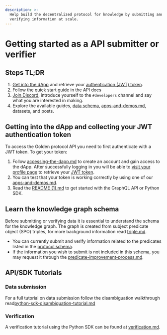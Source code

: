 ```yaml
---
description: >-
  Help build the decentralized protocol for knowledge by submitting and
  verifying information at scale.
---
```


# Getting started as a API submitter or verifier

## Steps TL;DR

1. [Get into the dApp](../protocol/guides/accessing-the-dapp.md) and retrieve your [authentication (JWT) token](../api/authentication.md).&#x20;
2. Follow the quick start guide in the API docs&#x20;
3. [Join Discord](https://discord.com/invite/golden-protocol), introduce yourself to the `#developers` channel and say what you are interested in making.
4. Explore the available guides, [data schema](https://dapp.golden.xyz/schema), [apps-and-demos.md](../data-and-tools/apps-and-demos.md "mention"), datasets, and posts.



## Getting into the dApp and collecting your JWT authentication token

To access the Golden protocol API you need to first authenticate with a JWT token. To get your token:

1. Follow [accessing-the-dapp.md](../protocol/guides/accessing-the-dapp.md "mention") to create an account and gain access to the dApp. After successfully logging in you will be able to [visit your profile page](https://dapp.golden.xyz/profile) to retrieve your [JWT token](../godel-python-sdk/authentication.md).
2. You can test that your token is working correctly by using one of our [apps-and-demos.md](../data-and-tools/apps-and-demos.md "mention").&#x20;
3. Read the [README (1).md](<../README (1).md> "mention") to get started with the GraphQL API or Python SDK.&#x20;

## Learn the knowledge graph schema

Before submitting or verifying data it is essential to understand the schema for the knowledge graph. The graph is created from subject predicate object (SPO) triples, for more background information read [triple.md](../protocol/concepts/triple.md "mention").

* You can currently submit and verify information related to the predicates listed in the [protocol schema](https://dapp.golden.xyz/schema).
* If the information you wish to submit is not included in this schema, you may request it through the [predicate-improvement-process.md](../governance/predicates/predicate-improvement-process.md "mention").

## API/SDK Tutorials

### Data submission

For a full tutorial on data submission follow the disambiguation walkthrough read[python-sdk-disambiguation-tutorial.md](../api/disambiguation-service/python-sdk-disambiguation-tutorial.md "mention")

### Verification

A verification tutorial using the Python SDK can be found at [verification.md](../api/godel-python-sdk/verification.md "mention").
